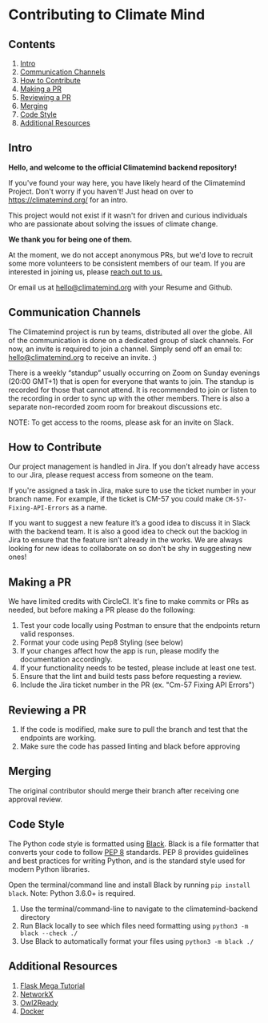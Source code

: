 # Contributing to Climate Mind

## Contents

1. [Intro](#intro)
2. [Communication Channels](#communication-channels)
3. [How to Contribute](#how-to-contribute)
4. [Making a PR](#making-a-pr)
5. [Reviewing a PR](#reviewing-a-pr)
6. [Merging](#merging)
7. [Code Style](#code-style)
8. [Additional Resources](#additional-resources)

## Intro


**Hello, and welcome to the official Climatemind backend repository!**

If you've found your way here, you have likely heard of the Climatemind Project. Don't worry if you haven't! Just head on over to <a>https://climatemind.org/</a> for an intro.

This project would not exist if it wasn't for driven and curious individuals who are passionate about solving the issues of climate change.

**We thank you for being one of them.**

At the moment, we do not accept anonymous PRs, but we'd love to recruit some more volunteers to be consistent 
members of our team. If you are interested in joining us, please [reach out to us.](https://climatemind.us18.list-manage.com/subscribe?u=a8795c1814f6dfd3ce4561a17&id=b451cfd1ed)

Or email us at [hello@climatemind.org](hello@climatemind.org) with your Resume and Github.

## Communication Channels

The Climatemind project is run by teams, distributed all over the globe. All of the communication is done on a dedicated group of slack channels. For now, an invite is required to join a channel. Simply send off an email to: hello@climatemind.org to receive an invite. :)

There is a weekly “standup” usually occurring on Zoom on Sunday evenings (20:00 GMT+1) that is open for everyone that wants to join. The standup is recorded for those that cannot attend. It is recommended to join or listen to the recording in order to sync up with the other members. There is also a separate non-recorded zoom room for breakout discussions etc.

NOTE: To get access to the rooms, please ask for an invite on Slack.

## How to Contribute

Our project management is handled in Jira. If you don't already have access to our Jira, please request access from someone on the team.

If you're assigned a task in Jira, make sure to use the ticket number in your branch name. For example, if the ticket is CM-57 you could make `CM-57-Fixing-API-Errors` as a name.

If you want to suggest a new feature it’s a good idea to discuss it in Slack with the backend team. It is also a good idea to check out the backlog in Jira to ensure that the feature isn’t already in the works. We are always looking for new ideas to collaborate on so don't be shy in suggesting new ones!

## Making a PR

We have limited credits with CircleCI. It's fine to make commits or PRs as needed, but before making a PR please do the following:

1. Test your code locally using Postman to ensure that the endpoints return valid responses.
2. Format your code using Pep8 Styling (see below)
3. If your changes affect how the app is run, please modify the documentation accordingly.
4. If your functionality needs to be tested, please include at least one test.
5. Ensure that the lint and build tests pass before requesting a review.
6. Include the Jira ticket number in the PR (ex. "Cm-57 Fixing API Errors")

## Reviewing a PR

1. If the code is modified, make sure to pull the branch and test that the endpoints are working.
2. Make sure the code has passed linting and black before approving

## Merging

The original contributor should merge their branch after receiving one approval review.

## Code Style

The Python code style is formatted using [Black](https://pypi.org/project/black/). 
Black is a file formatter that converts your code to follow [PEP 8](https://www.python.org/dev/peps/pep-0008/) standards. 
PEP 8 provides guidelines and best practices for writing Python, and is the standard style used for modern Python libraries. 

Open the terminal/command line and install Black by running `pip install black`. Note: Python 3.6.0+ is required.

1. Use the terminal/command-line to navigate to the climatemind-backend directory
2. Run Black locally to see which files need formatting using `python3 -m black --check ./`
3. Use Black to automatically format your files using `python3 -m black ./`

## Additional Resources

1. [Flask Mega Tutorial](https://blog.miguelgrinberg.com/post/the-flask-mega-tutorial-part-i-hello-world)
2. [NetworkX](https://networkx.github.io/)
3. [Owl2Ready](https://pypi.org/project/Owlready2/)
4. [Docker](https://www.docker.com/get-started)
